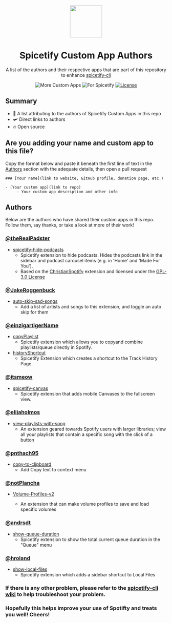 <p align="center"><a href="https://github.com/3raxton/spicetify-custom-apps/"
target="_blank"><br><img width="100" src="https://em-content.zobj.net/source/apple/391/floppy-disk_1f4be.png"></a></p>
<h1 align="center">Spicetify Custom App Authors</h1>
<p align="center">A list of the authors and their respective apps that are part of this repository to enhance <a href="https://github.com/khanhas/spicetify-cli" target="_blank"> spicetify-cli</a></p>
<p align="center">
</a>
<a><img src="https://img.shields.io/badge/more-Custom%20Apps-orange.svg" alt="More Custom Apps"></a>
<a><img src="https://img.shields.io/badge/for-spicetify-E71A0E.svg" alt="For Spicetify"></a>
<a href="https://3raxton.github.io/license"><img src="https://img.shields.io/badge/License-MIT-blue.svg" alt="License"></a>

## Summary

- 🤝 A list attributing to the authors of Spicetify Custom Apps in this repo
- 🛩 Direct links to authors
- 🔥 Open source

## Are you adding your name and custom app to this file?

Copy the format below and paste it beneath the first line of text in the [Authors](https://github.com/3raxton/spicetify-custom-apps/blob/main/AUTHORS.md#authors) section with the adequate details, then open a pull request

```
### [Your name](link to website, GitHub profile, donation page, etc.)

- [Your custom app](link to repo)
     - Your custom app description and other info
```

## Authors

Below are the authors who have shared their custom apps in this repo. Follow them, say thanks, or take a look at more of their work!

### [@theRealPadster](https://github.com/theRealPadster/)

- [spicetify-hide-podcasts](https://github.com/theRealPadster/spicetify-hide-podcasts/)
  - Spicetify extension to hide podcasts. Hides the podcasts link in the sidebar and podcast carousel items (e.g. in 'Home' and 'Made For You').
  - Based on the [ChristianSpotify](https://github.com/khanhas/spicetify-cli/wiki/Extensions#christian-spotify) extension and licensed under the [GPL-3.0 License](spicetify-hide-podcasts/LICENSE)

### [@JakeRoggenbuck](https://github.com/JakeRoggenbuck)

- [ auto-skip-sad-songs](https://github.com/JakeRoggenbuck/spicetify-cli-extensions)
  - Add a list of artists and songs to this extension, and toggle an auto skip for them

### [@einzigartigerName](https://github.com/einzigartigerName)

- [copyPlaylist](https://github.com/einzigartigerName/spicetify-copy/)
  - Spicetify extension which allows you to copyand combine playlists/queue directly in Spotify.
- [historyShortcut](https://github.com/einzigartigerName/spicetify-history/)
  - Spicetify Extension which creates a shortcut to the Track History Page.

### [@itsmeow](https://github.com/itsmeow)

- [spicetify-canvas](https://github.com/itsmeow/Spicetify-Canvas)
  - Spicetify extension that adds mobile Canvases to the fullscreen view.

### [@elijaholmos](https://github.com/elijaholmos)

- [view-playlists-with-song](https://github.com/spotify-util/ViewPlaylistsWithSong)
  - An extension geared towards Spotify users with larger libraries; view all your playlists that contain a specific song with the click of a button

### [@pnthach95](https://github.com/pnthach95)

- [ copy-to-clipboard](https://github.com/pnthach95/spicetify-extensions)
  - Add Copy text to context menu

### [@notPlancha](https://github.com/notPlancha)

* [Volume-Profiles-v2](https://github.com/notPlancha/Volume-Profiles-Spicetify-Extension-v2)
  
  * An extension that can make volume profiles to save and load specific volumes

### [@andrsdt](https://github.com/andrsdt)
- [show-queue-duration](https://github.com/andrsdt/spicetify-show-queue-duration)
  - Spicetify extension to show the total current queue duration in the "Queue" menu

### [@hroland](https://github.com/hroland)
- [show-local-files](https://github.com/hroland/spicetify-show-local-files)
  - Spicetify extension which adds a sidebar shortcut to Local Files

### **If there is any other problem, please refer to the <a href="https://github.com/khanhas/spicetify-cli/wiki"  target="_blank">spicetify-cli wiki</a> to help troubleshoot your problem.**

### **Hopefully this helps improve your use of Spotifty and treats you well! Cheers!**

